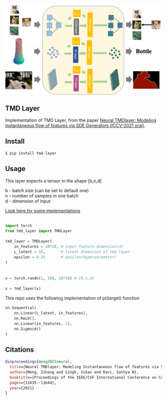 <img src="./overview.png" width="500px"></img>

## TMD Layer

Implementation of TMD Layer, from the paper <a href="https://openaccess.thecvf.com/content/ICCV2021/papers/Meng_Neural_TMDlayer_Modeling_Instantaneous_Flow_of_Features_via_SDE_Generators_ICCV_2021_paper.pdf"> Neural TMDlayer: Modeling Instantaneous flow of features via SDE Generators (ICCV-2021 oral)</a>.

## Install

```bash
$ pip install tmd-layer
```

## Usage

This layer expects a tensor in the shape [b,n,d]

b - batch size (can be set to default one) <br/>
n - number of samples in one batch <br/>
d - dimension of input <br/>


<a href="https://github.com/zihangm/neural-tmd-layer">Look here for some implementations</a>


```python

import torch
from tmd_layer import TMDLayer

tmd_layer = TMDLayer(
    in_features = 28*28, # input feature dimension(d)
    L_latent = 16,       # latent dimension of tmd layer
    epsilon = 0.25       # epsilon(hyperparameter)
)


x = torch.randn(1, 100, 28*28) # [b,n,d] 

x = tmd_layer(x)

```


This repo uses the following implementation of pi(target) function

```python
nn.Sequential(
    nn.Linear(L_latent, in_features), 
    nn.ReLU(),
    nn.Linear(in_features, 1),
    nn.Sigmoid()
)
```



## Citations

```bibtex
@inproceedings{meng2021neural,
  title={Neural TMDlayer: Modeling Instantaneous flow of features via SDE Generators},
  author={Meng, Zihang and Singh, Vikas and Ravi, Sathya N},
  booktitle={Proceedings of the IEEE/CVF International Conference on Computer Vision},
  pages={11635--11644},
  year={2021}
}

```

